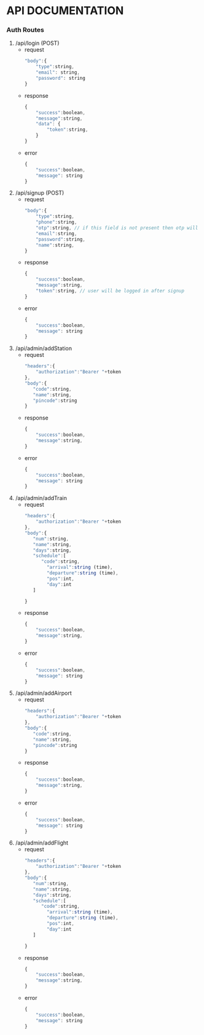 # API DOCUMENTATION


### Auth Routes

1. /api/login (POST)
   - request
        ```javascript
        "body":{
            "type":string,
            "email": string,
            "password": string
        }
        ```
   - response
        ```javascript
        {
            "success":boolean,
            "message":string,
            "data": {
                "token":string,
            }
        }
        ```
   - error
        ```javascript
        {
            "success":boolean,
            "message": string
        }
        ```
2. /api/signup (POST)
   - request
        ``` javascript
        "body":{
            "type":string,
            "phone":string,
            "otp":string, // if this field is not present then otp will be sent on the phone number, call the api again with otp field
            "email":string,
            "password":string,
            "name":string,
        }
        ```
    - response
        ```javascript
        {
            "success":boolean,
            "message":string,
            "token":string, // user will be logged in after signup
        }
        ```
    - error
        ```javascript
        {
            "success":boolean,
            "message": string
        }
        ```
3. /api/admin/addStation
    - request
        ``` javascript
        "headers":{
            "authorization":"Bearer "+token
        },
        "body":{
           "code":string,
           "name":string,
           "pincode":string
        }
        ```
    - response
        ```javascript
        {
            "success":boolean,
            "message":string,
        }
        ```
    - error
        ```javascript
        {
            "success":boolean,
            "message": string
        }
        ```
4.  /api/admin/addTrain
    - request
        ``` javascript
        "headers":{
            "authorization":"Bearer "+token
        },
        "body":{
           "num":string,
           "name":string,
           "days":string,
           "schedule":[
              "code":string,
                "arrival":string (time),
                "departure":string (time),
                "pos":int,
                "day":int
           ]

        }
        ```
    - response
        ```javascript
        {
            "success":boolean,
            "message":string,
        }
        ```
    - error
        ```javascript
        {
            "success":boolean,
            "message": string
        }
        ```
5. /api/admin/addAirport
    - request
        ``` javascript
        "headers":{
            "authorization":"Bearer "+token
        },
        "body":{
           "code":string,
           "name":string,
           "pincode":string
        }
        ```
    - response
        ```javascript
        {
            "success":boolean,
            "message":string,
        }
        ```
    - error
        ```javascript
        {
            "success":boolean,
            "message": string
        }
        ```
6.  /api/admin/addFlight
    - request
        ``` javascript
        "headers":{
            "authorization":"Bearer "+token
        },
        "body":{
           "num":string,
           "name":string,
           "days":string,
           "schedule":[
              "code":string,
                "arrival":string (time),
                "departure":string (time),
                "pos":int,
                "day":int
           ]

        }
        ```
    - response
        ```javascript
        {
            "success":boolean,
            "message":string,
        }
        ```
    - error
        ```javascript
        {
            "success":boolean,
            "message": string
        }
        ```
